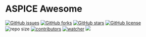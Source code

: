 # ASPICE Awesome

[![GitHub issues](https://img.shields.io/github/issues/daobook/spice-awesome)](https://github.com/daobook/spice-awesome/issues) [![GitHub forks](https://img.shields.io/github/forks/daobook/spice-awesome)](https://github.com/daobook/spice-awesome/network) [![GitHub stars](https://img.shields.io/github/stars/daobook/spice-awesome)](https://github.com/daobook/spice-awesome/stargazers) [![GitHub license](https://img.shields.io/github/license/daobook/spice-awesome)](https://github.com/daobook/spice-awesome/blob/main/LICENSE)  ![repo size](https://img.shields.io/github/repo-size/daobook/spice-awesome.svg) [![contributors](https://img.shields.io/github/contributors/daobook/spice-awesome.svg)](https://github.com/daobook/spice-awesome/graphs/contributors) [![watcher](https://img.shields.io/github/watchers/daobook/spice-awesome.svg)](https://github.com/daobook/spice-awesome/watchers) ![](https://github.com/daobook/spice-awesome/actions/workflows/docs.yml/badge.svg)

